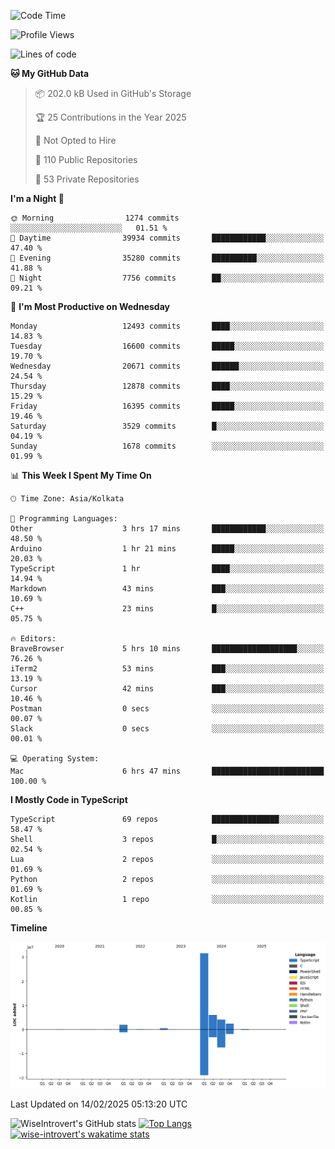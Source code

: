 <!--START_SECTION:waka-->
![Code Time](http://img.shields.io/badge/Code%20Time-2%2C203%20hrs%205%20mins-blue)

![Profile Views](http://img.shields.io/badge/Profile%20Views-0-blue)

![Lines of code](https://img.shields.io/badge/From%20Hello%20World%20I%27ve%20Written-47.2%20million%20lines%20of%20code-blue)

**🐱 My GitHub Data** 

> 📦 202.0 kB Used in GitHub's Storage 
 > 
> 🏆 25 Contributions in the Year 2025
 > 
> 🚫 Not Opted to Hire
 > 
> 📜 110 Public Repositories 
 > 
> 🔑 53 Private Repositories 
 > 
**I'm a Night 🦉** 

```text
🌞 Morning                1274 commits        ░░░░░░░░░░░░░░░░░░░░░░░░░   01.51 % 
🌆 Daytime                39934 commits       ████████████░░░░░░░░░░░░░   47.40 % 
🌃 Evening                35280 commits       ██████████░░░░░░░░░░░░░░░   41.88 % 
🌙 Night                  7756 commits        ██░░░░░░░░░░░░░░░░░░░░░░░   09.21 % 
```
📅 **I'm Most Productive on Wednesday** 

```text
Monday                   12493 commits       ████░░░░░░░░░░░░░░░░░░░░░   14.83 % 
Tuesday                  16600 commits       █████░░░░░░░░░░░░░░░░░░░░   19.70 % 
Wednesday                20671 commits       ██████░░░░░░░░░░░░░░░░░░░   24.54 % 
Thursday                 12878 commits       ████░░░░░░░░░░░░░░░░░░░░░   15.29 % 
Friday                   16395 commits       █████░░░░░░░░░░░░░░░░░░░░   19.46 % 
Saturday                 3529 commits        █░░░░░░░░░░░░░░░░░░░░░░░░   04.19 % 
Sunday                   1678 commits        ░░░░░░░░░░░░░░░░░░░░░░░░░   01.99 % 
```


📊 **This Week I Spent My Time On** 

```text
🕑︎ Time Zone: Asia/Kolkata

💬 Programming Languages: 
Other                    3 hrs 17 mins       ████████████░░░░░░░░░░░░░   48.50 % 
Arduino                  1 hr 21 mins        █████░░░░░░░░░░░░░░░░░░░░   20.03 % 
TypeScript               1 hr                ████░░░░░░░░░░░░░░░░░░░░░   14.94 % 
Markdown                 43 mins             ███░░░░░░░░░░░░░░░░░░░░░░   10.69 % 
C++                      23 mins             █░░░░░░░░░░░░░░░░░░░░░░░░   05.75 % 

🔥 Editors: 
BraveBrowser             5 hrs 10 mins       ███████████████████░░░░░░   76.26 % 
iTerm2                   53 mins             ███░░░░░░░░░░░░░░░░░░░░░░   13.19 % 
Cursor                   42 mins             ███░░░░░░░░░░░░░░░░░░░░░░   10.46 % 
Postman                  0 secs              ░░░░░░░░░░░░░░░░░░░░░░░░░   00.07 % 
Slack                    0 secs              ░░░░░░░░░░░░░░░░░░░░░░░░░   00.01 % 

💻 Operating System: 
Mac                      6 hrs 47 mins       █████████████████████████   100.00 % 
```

**I Mostly Code in TypeScript** 

```text
TypeScript               69 repos            ███████████████░░░░░░░░░░   58.47 % 
Shell                    3 repos             █░░░░░░░░░░░░░░░░░░░░░░░░   02.54 % 
Lua                      2 repos             ░░░░░░░░░░░░░░░░░░░░░░░░░   01.69 % 
Python                   2 repos             ░░░░░░░░░░░░░░░░░░░░░░░░░   01.69 % 
Kotlin                   1 repo              ░░░░░░░░░░░░░░░░░░░░░░░░░   00.85 % 
```



**Timeline**

![Lines of Code chart](https://raw.githubusercontent.com/wise-introvert/wise-introvert/master/assets/bar_graph.png)


 Last Updated on 14/02/2025 05:13:20 UTC
<!--END_SECTION:waka-->

![WiseIntrovert's GitHub stats](https://github-readme-stats.vercel.app/api?username=wise-introvert&count_private=true&show_icons=true)
[![Top Langs](https://github-readme-stats.vercel.app/api/top-langs/?username=wise-introvert&langs_count=10)](https://github.com/anuraghazra/github-readme-stats)
[![wise-introvert's wakatime stats](https://github-readme-stats.vercel.app/api/wakatime?username=wiseintrovert)](https://github.com/anuraghazra/github-readme-stats)
